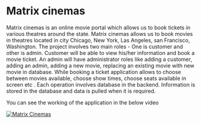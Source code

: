 # Matrix cinemas

Matrix cinemas is an online movie portal which allows us to book tickets in various theatres around the state. Matrix cinemas allows us to book movies in theatres located in city Chicago, New York, Las Angeles, san Francisco, Washington. The project involves two main roles - One is customer and other is admin. Customer will be able to view his/her information and book a movie ticket. An admin will have administrator roles like adding a customer, adding an admin, adding a new movie, replacing an existing movie with new movie in database. While booking a ticket application allows to choose between movies available, choose show times, choose seats available in screen etc . Each operation involves database in the backend. Information is stored in the database and data is pulled when it is required. 

You can see the working of the application in the below video 

[![Matrix Cinemas](https://user-images.githubusercontent.com/17997235/35763974-f46fb2fc-087c-11e8-9846-0a2ce71b5699.png)](https://www.youtube.com/watch?v=f398jKY61N4&t=5s)

